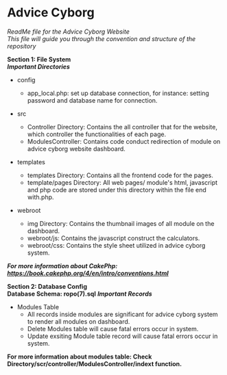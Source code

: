 # **Advice Cyborg**
*ReadMe file for the Advice Cyborg Website*<br/>
*This file will guide you through the convention and structure of the repository*

**Section 1: File System**</br>
***Important Directories***
- config
  - app_local.php: set up database connection, for instance: setting password and database name for connection.

- src
  - Controller Directory: Contains the all controller that for the website, which controller the functionalities of each page.
  - ModulesController: Contains code conduct redirection of module on advice cyborg website dashboard.


- templates
  - templates Directory: Contains all the frontend code for the pages.
  - template/pages Directory: All web pages/ module's  html, javascript and php code are stored under this directory within the file end with.php.


- webroot
  - img Directory: Contains the thumbnail images of all module on the dashboard.
  - webroot/js: Contains the javascript construct the calculators.
  - webroot/css: Contains the style sheet utilized in advice cyborg system.

***For more information about CakePhp: https://book.cakephp.org/4/en/intro/conventions.html***

**Section 2: Database Config**</br>
**Database Schema: ropo(7).sql** 
***Important Records*** 

- Modules Table
   - All records inside modules are significant for advice cyborg system to render all modules on dashboard.
   - Delete Modules table will cause fatal errors occur in system.
   - Update exsiting Module table record will cause fatal errors occur in system.


**For more information about modules table: Check Directory/scr/controller/ModulesController/indext function.**


